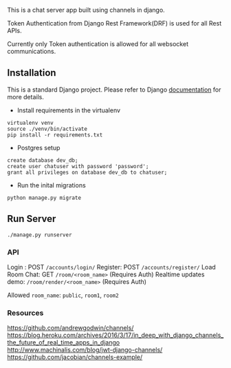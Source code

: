 This is a chat server app built using channels in django.

Token Authentication from Django Rest Framework(DRF) is used for all Rest APIs.

Currently only Token authentication is allowed for all websocket communications.


## Installation

This is a standard Django project. Please refer to Django [documentation](https://docs.djangoproject.com/en/1.9/intro/overview/#install-it) for more details.

* Install requirements in the virtualenv

```
virtualenv venv
source ./venv/bin/activate
pip install -r requirements.txt
```

* Postgres setup

```
create database dev_db;
create user chatuser with password 'password';
grant all privileges on database dev_db to chatuser;
```

* Run the inital migrations

```
python manage.py migrate
```


## Run Server

```./manage.py runserver```

### API
Login : POST `/accounts/login/`
Register: POST `/accounts/register/`
Load Room Chat: GET `/room/<room_name>` (Requires Auth)
Realtime updates demo: `/room/render/<room_name>` (Requires Auth)

Allowed `room_name`: `public`, `room1`, `room2`


### Resources

https://github.com/andrewgodwin/channels/
https://blog.heroku.com/archives/2016/3/17/in_deep_with_django_channels_the_future_of_real_time_apps_in_django
http://www.machinalis.com/blog/jwt-django-channels/
https://github.com/jacobian/channels-example/
